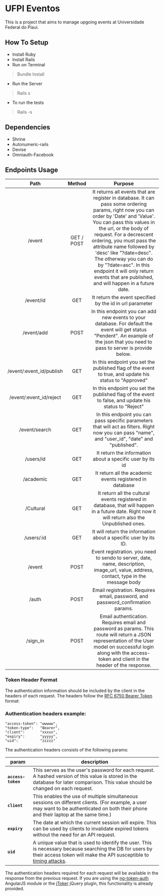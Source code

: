 # UFPI Eventos

This is a project that aims to manage upgoing events at Universidade Federal do Píaui.

## How To Setup

* Install Ruby
* Install Rails
* Run on Terminal
> Bundle Install
* Run the Server
> Rails s
* To run the tests
> Rails -s

## Dependencies
* Shrine
* Autonumeric-rails
* Devise
* Omniauth-Facebook

## Endpoints Usage
| Path | Method | Purpose |
|:------------------------:|:----------:|:----------------------------------------------------------------------------------------------------------------------------------------------------------------------------------------------------------------------------------------------------------------------------------------------------------------------------------------------------------------------------------------------------------------------------------------------:|
| /event | GET / POST | It returns all events that are register in database. It can pass some ordering params, right now you can order by 'Date' and 'Value'. You can pass this values in the url, or the body of request. For a decrescent ordering, you must pass the attribute name followed by 'desc' like "?date=desc". The otherway you can do by "?date=asc". In this endpoint it will only return events that are published, and will happen in a future date. |
| /event/id | GET | It return the event specified by the id in url parameter |
| /event/add | POST | In this endpoint you can add new events to your database. For default the event will get status "Pendent". An example of the json that you need to pass to server is provide below. |
| /event/:event_id/publish | GET | In this endpoint you set the published flag of the event to true, and update his status to "Approved" |
| /event/:event_id/reject | GET | In this endpoint you set the published flag of the event to false, and update his status to "Reject" |
| /event/search | GET | In this endpoint you can pass specific parameters that will act as filters. Right now you can pass "name", and "user_id", "date" and "published". |
| /users/id | GET | It return the information about a specific user by its id |
| /academic | GET | It return all the academic events registered in database |
| /Cultural | GET | It return all the cultural events registered in database, that will happen in a future date. Right now it will return also the Unpublished ones. |
| /users/:id | GET | It will return the information about a specific user by its ID. |
| /event | POST | Event registration. you need to sendo to server, date, name, description, image_url, value, address, contact, type in  the message body |
| /auth | POST | Email registration. Requires email, password, and password_confirmation params.  |
| /sign_in | POST | Email authentication. Requires email and password as params. This route will return a JSON representation of the User model on successful login along with the access-token and client in the header of the response. |

### Token Header Format

The authentication information should be included by the client in the headers of each request. The headers follow the [RFC 6750 Bearer Token](http://tools.ietf.org/html/rfc6750) format:

### Authentication headers example:
~~~
"access-token": "wwwww",
"token-type":   "Bearer",
"client":       "xxxxx",
"expiry":       "yyyyy",
"uid":          "zzzzz"
~~~

The authentication headers consists of the following params:

| param | description |
|---|---|
| **`access-token`** | This serves as the user's password for each request. A hashed version of this value is stored in the database for later comparison. This value should be changed on each request. |
| **`client`** | This enables the use of multiple simultaneous sessions on different clients. (For example, a user may want to be authenticated on both their phone and their laptop at the same time.) |
| **`expiry`** | The date at which the current session will expire. This can be used by clients to invalidate expired tokens without the need for an API request. |
| **`uid`** | A unique value that is used to identify the user. This is necessary because searching the DB for users by their access token will make the API susceptible to [timing attacks](http://codahale.com/a-lesson-in-timing-attacks/). |

The authentication headers required for each request will be available in the response from the previous request. If you are using the [ng-token-auth](https://github.com/lynndylanhurley/ng-token-auth) AngularJS module or the [jToker](https://github.com/lynndylanhurley/j-toker) jQuery plugin, this functionality is already provided.
